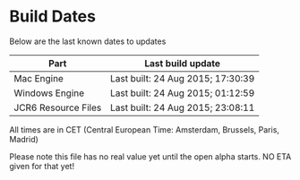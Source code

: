 # Build Dates

Below are the last known dates to updates

Part | Last build update
-----|-----
Mac Engine | Last built: 24 Aug 2015; 17:30:39
Windows Engine | Last built: 24 Aug 2015; 01:12:59
JCR6 Resource Files | Last built: 24 Aug 2015; 23:08:11
All times are in CET (Central European Time: Amsterdam, Brussels, Paris, Madrid)


Please note this file has no real value yet until the open alpha starts. NO ETA given for that yet!
